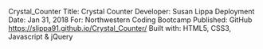 Crystal_Counter
Title: Crystal Counter
Developer: Susan Lippa
Deployment Date: Jan 31, 2018
For: Northwestern Coding Bootcamp
Published: GitHub https://slippa91.github.io/Crystal_Counter/
Built with: HTML5, CSS3, Javascript & jQuery


